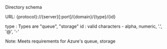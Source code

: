 ﻿Directory schema

URL: {protocol}://{server}[:port]/{domain}/{type}/{id}


type : Types are "queue", "storage"
id : valid characters - alpha, numeric, '.', '@', '-'

Note: Meets requirements for Azure's queue, storage
